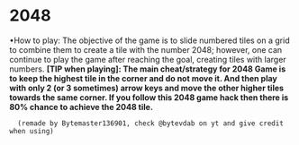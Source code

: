 # 2048

•How to play:
The objective of the game is to slide numbered tiles on a grid to combine them to create a tile with the number 2048; however, one can continue to play the game after reaching the goal, creating tiles with larger numbers.
**[TIP when playing]: The main cheat/strategy for 2048 Game is to keep the highest tile in the corner and do not move it. And then play with only 2 (or 3 sometimes) arrow keys and move the other higher tiles towards the same corner. If you follow this 2048 game hack then there is 80% chance to achieve the 2048 tile.** 

      (remade by Bytemaster136901, check @bytevdab on yt and give credit when using)
